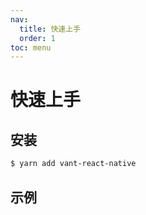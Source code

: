 ```yaml
---
nav:
  title: 快速上手
  order: 1
toc: menu
---
```


# 快速上手

## 安装

```sh
$ yarn add vant-react-native
```

## 示例

<code src="../packages/icons/demo/index.tsx" hideActions='["CSB"]'></code>

